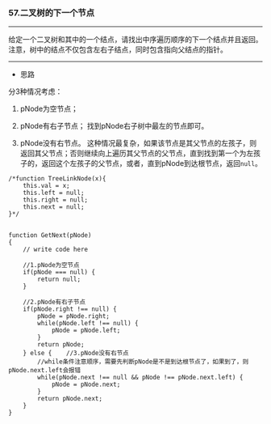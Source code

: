 ### 57.二叉树的下一个节点

---

给定一个二叉树和其中的一个结点，请找出中序遍历顺序的下一个结点并且返回。注意，树中的结点不仅包含左右子结点，同时包含指向父结点的指针。

---

* 思路

分3种情况考虑：

1. pNode为空节点；

2. pNode有右子节点；
找到pNode右子树中最左的节点即可。

3. pNode没有右节点。
这种情况最复杂，如果该节点是其父节点的左孩子，则返回其父节点；否则继续向上遍历其父节点的父节点，直到找到第一个为左孩子的，返回这个左孩子的父节点，或者，直到pNode到达根节点，返回`null`。


``` JS
/*function TreeLinkNode(x){
    this.val = x;
    this.left = null;
    this.right = null;
    this.next = null;
}*/


function GetNext(pNode)
{
    // write code here
    
    //1.pNode为空节点
    if(pNode === null) {
        return null;
    }
    
    //2.pNode有右子节点
    if(pNode.right !== null) {
        pNode = pNode.right;
        while(pNode.left !== null) {
            pNode = pNode.left;
        }
        return pNode;
    } else {    //3.pNode没有右节点
        //while条件注意顺序，需要先判断pNode是不是到达根节点了，如果到了，则pNode.next.left会报错
        while(pNode.next !== null && pNode !== pNode.next.left) {
            pNode = pNode.next;
        }
        return pNode.next;
    }
}
```
